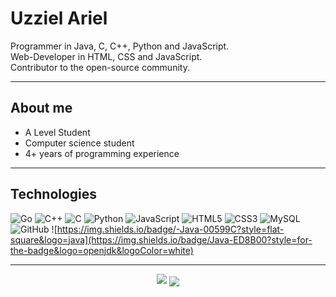 # Uzziel Ariel

Programmer in Java, C, C++, Python and JavaScript. <br/>
Web-Developer in HTML, CSS and JavaScript. <br/>
Contributor to the open-source community. <br/>
<hr/>

## About me

<ul>
  <li>A Level Student</li>
  <li>Computer science student</li>
  <li>4+ years of programming experience</li>
</ul>

<hr/>

## Technologies

![Go](https://img.shields.io/badge/-Go-%23E44D27?style=flat-square&logo=go&logoColor=ffffff)
![C++](https://img.shields.io/badge/-C++-00599C?style=flat-square&logo=c)
![C](https://img.shields.io/badge/-C-00599C?style=flat-square&logo=c)
![Python](https://img.shields.io/badge/-Python-black?style=flat-square&logo=Python)
![JavaScript](https://img.shields.io/badge/-JavaScript-black?style=flat-square&logo=javascript)
![HTML5](https://img.shields.io/badge/-HTML5-E34F26?style=flat-square&logo=html5&logoColor=white)
![CSS3](https://img.shields.io/badge/-CSS3-1572B6?style=flat-square&logo=css3)
![MySQL](https://img.shields.io/badge/-MySQL-black?style=flat-square&logo=mysql)
![GitHub](https://img.shields.io/badge/-GitHub-181717?style=flat-square&logo=github)
![https://img.shields.io/badge/-Java-00599C?style=flat-square&logo=java](https://img.shields.io/badge/Java-ED8B00?style=for-the-badge&logo=openjdk&logoColor=white)

<hr/>
<p align="center">
<img src="https://github-readme-stats.vercel.app/api?username=UzzielAriel&theme=radical"/>
  <img align="center" src="https://github-readme-stats.vercel.app/api/top-langs/?username=UzzielAriel&theme=radical"/>
